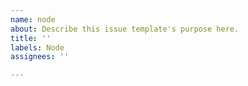 ```yaml
---
name: node
about: Describe this issue template's purpose here.
title: ''
labels: Node
assignees: ''

---
```



